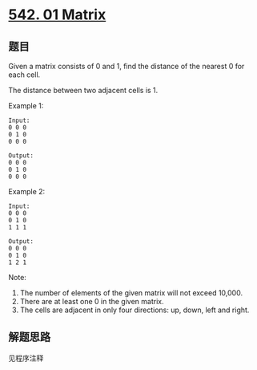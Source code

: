 # [542. 01 Matrix](https://leetcode.com/problems/01-matrix/)

## 题目

Given a matrix consists of 0 and 1, find the distance of the nearest 0 for each cell.

The distance between two adjacent cells is 1.

Example 1:

```text
Input:
0 0 0
0 1 0
0 0 0

Output:
0 0 0
0 1 0
0 0 0
```

Example 2:

```text
Input:
0 0 0
0 1 0
1 1 1

Output:
0 0 0
0 1 0
1 2 1
```

Note:

1. The number of elements of the given matrix will not exceed 10,000.
1. There are at least one 0 in the given matrix.
1. The cells are adjacent in only four directions: up, down, left and right.

## 解题思路

见程序注释
